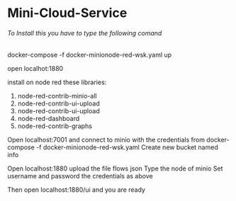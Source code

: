 # Mini-Cloud-Service

###### To Install this you have to type the following comand

docker-compose -f docker-minionode-red-wsk.yaml up

open localhot:1880

install on node red these libraries:
1) node-red-contrib-minio-all
2) node-red-contrib-ui-upload
3) node-red-contrib-ui-upload
4) node-red-dashboard
5) node-red-contrib-graphs

Open localhost:7001 and connect to minio with the credentials from docker-compose -f docker-minionode-red-wsk.yaml
Create new bucket named info

Open localhost:1880
upload the file flows json
Type the node of minio
Set username and password the credentials as above

Then open localhost:1880/ui and you are ready

